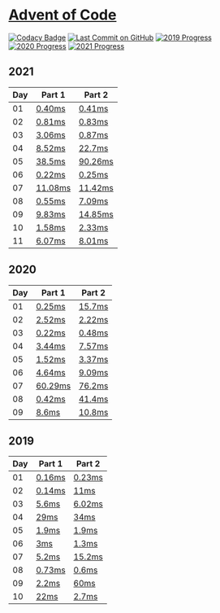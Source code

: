 # [Advent of Code](https://adventofcode.com/)

[![Codacy Badge](https://api.codacy.com/project/badge/Grade/1528dc46d6b646d99d61aa940c6c12e6)](https://www.codacy.com/manual/caboyd/advent-of-code)
[![Last Commit on GitHub](https://img.shields.io/github/last-commit/caboyd/advent-of-code.svg)](https://github.com/caboyd/advent-of-code) 
[![2019 Progress](https://img.shields.io/endpoint?url=https://raw.githubusercontent.com/caboyd/advent-of-code/master/.badges/2019.json)](src/2019)
[![2020 Progress](https://img.shields.io/endpoint?url=https://raw.githubusercontent.com/caboyd/advent-of-code/master/.badges/2020.json)](src/2020)
[![2021 Progress](https://img.shields.io/endpoint?url=https://raw.githubusercontent.com/caboyd/advent-of-code/master/.badges/2021.json)](src/2021)

## 2021

| Day | Part 1                                | Part 2                                |
| --- | ------------------------------------- | ------------------------------------- |
| 01  | [0.40ms](src/2021/day01/part_one.ts)  | [0.41ms](src/2021/day01/part_two.ts)  |
| 02  | [0.81ms](src/2021/day02/part_one.ts)  | [0.83ms](src/2021/day02/part_two.ts)  |
| 03  | [3.06ms](src/2021/day03/part_one.ts)  | [0.87ms](src/2021/day03/part_two.ts)  |
| 04  | [8.52ms](src/2021/day04/part_one.ts)  | [22.7ms](src/2021/day04/part_two.ts)  |
| 05  | [38.5ms](src/2021/day05/part_one.ts)  | [90.26ms](src/2021/day05/part_two.ts) |
| 06  | [0.22ms](src/2021/day06/part_one.ts)  | [0.25ms](src/2021/day06/part_two.ts)  |
| 07  | [11.08ms](src/2021/day07/part_one.ts) | [11.42ms](src/2021/day07/part_two.ts) |
| 08  | [0.55ms](src/2021/day08/part_one.ts)  | [7.09ms](src/2021/day08/part_two.ts)  |
| 09  | [9.83ms](src/2021/day09/part_one.ts)  | [14.85ms](src/2021/day09/part_two.ts) |
| 10  | [1.58ms](src/2021/day10/part_one.ts)  | [2.33ms](src/2021/day10/part_two.ts)  |
| 11  | [6.07ms](src/2021/day11/part_one.ts)  | [8.01ms](src/2021/day11/part_two.ts)  |

## 2020

| Day | Part 1                                | Part 2                               |
| --- | ------------------------------------- | ------------------------------------ |
| 01  | [0.25ms](src/2020/day01/part_one.ts)  | [15.7ms](src/2020/day01/part_two.ts) |
| 02  | [2.52ms](src/2020/day02/part_one.ts)  | [2.22ms](src/2020/day02/part_two.ts) |
| 03  | [0.22ms](src/2020/day03/part_one.ts)  | [0.48ms](src/2020/day03/part_two.ts) |
| 04  | [3.44ms](src/2020/day04/part_one.ts)  | [7.57ms](src/2020/day04/part_two.ts) |
| 05  | [1.52ms](src/2020/day05/part_one.ts)  | [3.37ms](src/2020/day05/part_two.ts) |
| 06  | [4.64ms](src/2020/day06/part_one.ts)  | [9.09ms](src/2020/day06/part_two.ts) |
| 07  | [60.29ms](src/2020/day07/part_one.ts) | [76.2ms](src/2020/day07/part_two.ts) |
| 08  | [0.42ms](src/2020/day08/part_one.ts)  | [41.4ms](src/2020/day08/part_two.ts) |
| 09  | [8.6ms](src/2020/day09/part_one.ts)   | [10.8ms](src/2020/day09/part_two.ts) |

## 2019

| Day | Part 1                               | Part 2                               |
| --- | ------------------------------------ | ------------------------------------ |
| 01  | [0.16ms](src/2019/day01/part_one.ts) | [0.23ms](src/2019/day01/part_two.ts) |
| 02  | [0.14ms](src/2019/day02/part_one.ts) | [11ms](src/2019/day02/part_two.ts)   |
| 03  | [5.6ms](src/2019/day03/part_one.ts)  | [6.02ms](src/2019/day03/part_two.ts) |
| 04  | [29ms](src/2019/day04/part_one.ts)   | [34ms](src/2019/day04/part_two.ts)   |
| 05  | [1.9ms](src/2019/day05/part_one.ts)  | [1.9ms](src/2019/day05/part_two.ts)  |
| 06  | [3ms](src/2019/day06/part_one.ts)    | [1.3ms](src/2019/day06/part_two.ts)  |
| 07  | [5.2ms](src/2019/day07/part_one.ts)  | [15.2ms](src/2019/day07/part_two.ts) |
| 08  | [0.73ms](src/2019/day08/part_one.ts) | [0.6ms](src/2019/day08/part_two.ts)  |
| 09  | [2.2ms](src/2019/day09/part_one.ts)  | [60ms](src/2019/day09/part_two.ts)   |
| 10  | [22ms](src/2019/day10/part_one.ts)   | [2.7ms](src/2019/day10/part_two.ts)  |
